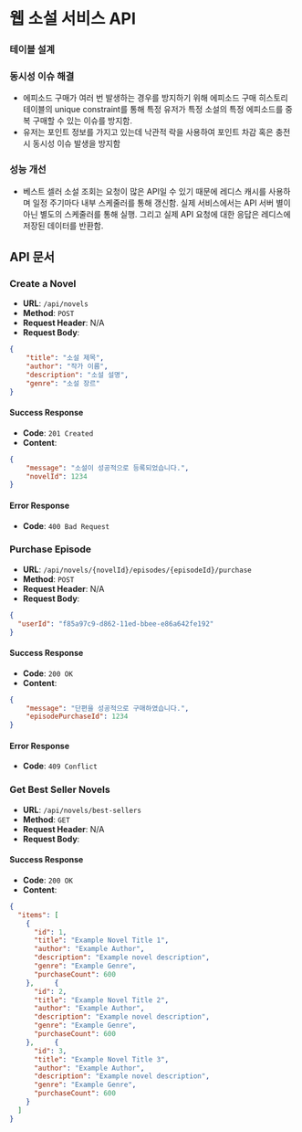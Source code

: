 # 웹 소설 서비스 API

### 테이블 설계

### 동시성 이슈 해결
- 에피소드 구매가 여러 번 발생하는 경우를 방지하기 위해 에피소드 구매 히스토리 테이블의 unique constraint를 통해 특정 유저가 특정 소설의 특정 에피소드를 중복 구매할 수 있는 이슈를 방지함.
- 유저는 포인트 정보를 가지고 있는데 낙관적 락을 사용하여 포인트 차감 혹은 충전 시 동시성 이슈 발생을 방지함

### 성능 개선
- 베스트 셀러 소설 조회는 요청이 많은 API일 수 있기 때문에 레디스 캐시를 사용하며 일정 주기마다 내부 스케줄러를 통해 갱신함. 실제 서비스에서는 API 서버 별이 아닌 별도의 스케줄러를 통해 실행. 
  그리고 실제 API 요청에 대한 응답은 레디스에 저장된 데이터를 반환함. 

## API 문서

### Create a Novel

- **URL**: `/api/novels`
- **Method**: `POST`
- **Request Header**: N/A
- **Request Body**:

```json
{
    "title": "소설 제목",
    "author": "작가 이름",
    "description": "소설 설명",
    "genre": "소설 장르"
}
```

#### Success Response

- **Code**: `201 Created`
- **Content**:

```json
{
    "message": "소설이 성공적으로 등록되었습니다.",
    "novelId": 1234
}
```

#### Error Response

- **Code**: `400 Bad Request`


### Purchase Episode

- **URL**: `/api/novels/{novelId}/episodes/{episodeId}/purchase`
- **Method**: `POST`
- **Request Header**: N/A
- **Request Body**:

```json
{
  "userId": "f85a97c9-d862-11ed-bbee-e86a642fe192"
}
```

#### Success Response

- **Code**: `200 OK`
- **Content**:

```json
{
    "message": "단편을 성공적으로 구매하였습니다.",
    "episodePurchaseId": 1234
}
```

#### Error Response

- **Code**: `409 Conflict`


### Get Best Seller Novels
- **URL**: `/api/novels/best-sellers`
- **Method**: `GET`
- **Request Header**: N/A
- **Request Body**:

#### Success Response

- **Code**: `200 OK`
- **Content**:

```json
{
  "items": [
    {
      "id": 1,
      "title": "Example Novel Title 1",
      "author": "Example Author",
      "description": "Example novel description",
      "genre": "Example Genre",
      "purchaseCount": 600
    },     {
      "id": 2,
      "title": "Example Novel Title 2",
      "author": "Example Author",
      "description": "Example novel description",
      "genre": "Example Genre",
      "purchaseCount": 600
    },     {
      "id": 3,
      "title": "Example Novel Title 3",
      "author": "Example Author",
      "description": "Example novel description",
      "genre": "Example Genre",
      "purchaseCount": 600
    }
  ]
}
```